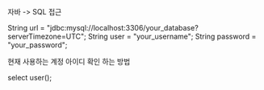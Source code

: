 자바 -> SQL 접근

 String url = "jdbc:mysql://localhost:3306/your_database?serverTimezone=UTC";
 String user = "your_username";
 String password = "your_password";

 현재 사용하는 계정 아이디 확인 하는 방법 
 
 select user();

